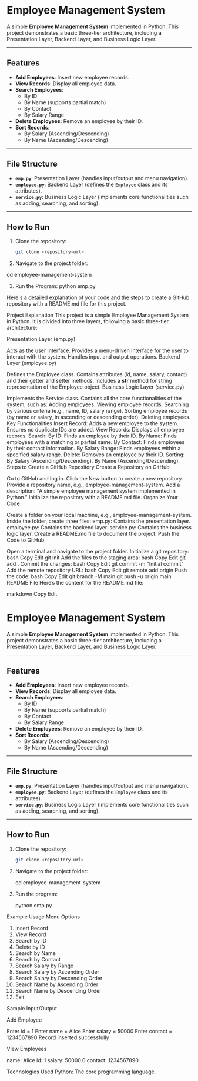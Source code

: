 # Employee Management System

A simple **Employee Management System** implemented in Python. This project demonstrates a basic three-tier architecture, including a Presentation Layer, Backend Layer, and Business Logic Layer.

---

## Features

- **Add Employees**: Insert new employee records.
- **View Records**: Display all employee data.
- **Search Employees**:
  - By ID
  - By Name (supports partial match)
  - By Contact
  - By Salary Range
- **Delete Employees**: Remove an employee by their ID.
- **Sort Records**:
  - By Salary (Ascending/Descending)
  - By Name (Ascending/Descending)

---

## File Structure

- **`emp.py`**: Presentation Layer (handles input/output and menu navigation).
- **`employee.py`**: Backend Layer (defines the `Employee` class and its attributes).
- **`service.py`**: Business Logic Layer (implements core functionalities such as adding, searching, and sorting).

---

## How to Run

1. Clone the repository:
   ```bash
   git clone <repository-url>
2. Navigate to the project folder:

cd employee-management-system

3. Run the Program:
   python emp.py


Here's a detailed explanation of your code and the steps to create a GitHub repository with a README.md file for this project.

Project Explanation
This project is a simple Employee Management System in Python. It is divided into three layers, following a basic three-tier architecture:

Presentation Layer (emp.py)

Acts as the user interface.
Provides a menu-driven interface for the user to interact with the system.
Handles input and output operations.
Backend Layer (employee.py)

Defines the Employee class.
Contains attributes (id, name, salary, contact) and their getter and setter methods.
Includes a __str__ method for string representation of the Employee object.
Business Logic Layer (service.py)

Implements the Service class.
Contains all the core functionalities of the system, such as:
Adding employees.
Viewing employee records.
Searching by various criteria (e.g., name, ID, salary range).
Sorting employee records (by name or salary, in ascending or descending order).
Deleting employees.
Key Functionalities
Insert Record: Adds a new employee to the system. Ensures no duplicate IDs are added.
View Records: Displays all employee records.
Search:
By ID: Finds an employee by their ID.
By Name: Finds employees with a matching or partial name.
By Contact: Finds employees by their contact information.
By Salary Range: Finds employees within a specified salary range.
Delete: Removes an employee by their ID.
Sorting:
By Salary (Ascending/Descending).
By Name (Ascending/Descending).
Steps to Create a GitHub Repository
Create a Repository on GitHub

Go to GitHub and log in.
Click the New button to create a new repository.
Provide a repository name, e.g., employee-management-system.
Add a description: "A simple employee management system implemented in Python."
Initialize the repository with a README.md file.
Organize Your Code

Create a folder on your local machine, e.g., employee-management-system.
Inside the folder, create three files:
emp.py: Contains the presentation layer.
employee.py: Contains the backend layer.
service.py: Contains the business logic layer.
Create a README.md file to document the project.
Push the Code to GitHub

Open a terminal and navigate to the project folder.
Initialize a git repository:
bash
Copy
Edit
git init
Add the files to the staging area:
bash
Copy
Edit
git add .
Commit the changes:
bash
Copy
Edit
git commit -m "Initial commit"
Add the remote repository URL:
bash
Copy
Edit
git remote add origin <repository-url>
Push the code:
bash
Copy
Edit
git branch -M main
git push -u origin main
README File
Here’s the content for the README.md file:

markdown
Copy
Edit
# Employee Management System

A simple **Employee Management System** implemented in Python. This project demonstrates a basic three-tier architecture, including a Presentation Layer, Backend Layer, and Business Logic Layer.

---

## Features

- **Add Employees**: Insert new employee records.
- **View Records**: Display all employee data.
- **Search Employees**:
  - By ID
  - By Name (supports partial match)
  - By Contact
  - By Salary Range
- **Delete Employees**: Remove an employee by their ID.
- **Sort Records**:
  - By Salary (Ascending/Descending)
  - By Name (Ascending/Descending)

---

## File Structure

- **`emp.py`**: Presentation Layer (handles input/output and menu navigation).
- **`employee.py`**: Backend Layer (defines the `Employee` class and its attributes).
- **`service.py`**: Business Logic Layer (implements core functionalities such as adding, searching, and sorting).

---

## How to Run

1. Clone the repository:
   ```bash
   git clone <repository-url>
2. Navigate to the project folder:
   
   cd employee-management-system
4. Run the program:
   
   python emp.py


   
Example Usage
Menu Options

1. Insert Record
2. View Record
3. Search by ID
4. Delete by ID
5. Search by Name
6. Search by Contact
7. Search Salary by Range
8. Search Salary by Ascending Order
9. Search Salary by Descending Order
10. Search Name by Ascending Order
11. Search Name by Descending Order
12. Exit


Sample Input/Output

Add Employee

Enter id = 1
Enter name = Alice
Enter salary = 50000
Enter contact = 1234567890
Record inserted successfully


View Employees

name: Alice
id: 1
salary: 50000.0
contact: 1234567890


Technologies Used
Python: The core programming language.






